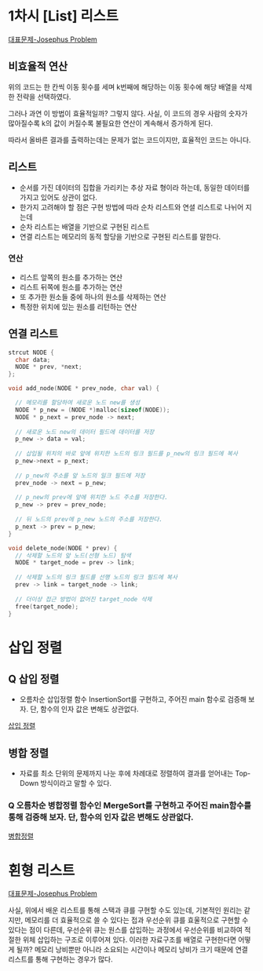 # 1차시 [List] 리스트

[대표문제-Josephus Problem](https://github.com/yjkwon07/Algorithm-study/blob/master/LIST/Josephus%20Problem.cpp)

## 비효율적 연산
위의 코드는 한 칸씩 이동 횟수를 세며 k번째에 해당하는 이동 횟수에 해당 배열을 삭제한 전략을 선택하였다.

그러나 과연 이 방법이 효율적일까? 그렇지 않다. 사실, 이 코드의 경우 사람의 숫자가 많아질수록 k의 값이 커질수록 불필요한 연산이 계속해서 증가하게 된다.

따라서 올바른 결과를 출력하는데는 문제가 없는 코드이지만, 효율적인 코드는 아니다. 

## 리스트 
  - 순서를 가진 데이터의 집합을 가리키는 추상 자료 형이라 하는데, 동일한 데이터를 가지고 있어도 상관이 없다.
  - 한가지 고려해야 할 점은 구현 방법에 따라 순차 리스트와 연셜 리스트로 나뉘어 지는데
  - 순차 리스트는 배열을 기반으로 구현된 리스트
  - 연결 리스트는 메모리의 동적 할당을 기반으로 구현된 리스트를 말한다. 
  
  ### 연산
  - 리스트 앞쪽의 원소를 추가하는 연산
  - 리스트 뒤쪽에 원소를 추가하는 연산
  - 또 추가한 원소들 중에 하나의 원소를 삭제하는 연산
  - 특정한 위치에 있는 원소를 리턴하는 연산 
  
## 연결 리스트 
```c
strcut NODE {
  char data;
  NODE * prev, *next;
};

void add_node(NODE * prev_node, char val) {

  // 메모리를 할당하여 새로운 노드 new를 생성
  NODE * p_new = (NODE *)malloc(sizeof(NODE));
  NODE * p_next = prev_node -> next;
  
  // 새로운 노드 new의 데이터 필드에 데이터를 저장
  p_new -> data = val;
  
  // 삽입될 위치의 바로 앞에 위치한 노드의 링크 필드를 p_new의 링크 필드에 복사
  p_new->next = p_next;
  
  // p_new의 주소를 앞 노드의 일크 필드에 저장
  prev_node -> next = p_new;
  
  // p_new의 prev에 앞에 위치한 노드 주소를 저장한다.
  p_new -> prev = prev_node;
  
  // 뒤 노드의 prev에 p_new 노드의 주소를 저장한다.
  p_next -> prev = p_new;
}

void delete_node(NODE * prev) {
  // 삭제할 노드의 앞 노드(선형 노드) 탐색
  NODE * target_node = prev -> link;
  
  // 삭제할 노드의 링크 필드를 선행 노드의 링크 필드에 복사
  prev -> link = target_node -> link;
  
  // 더이상 접근 방법이 없어진 target_node 삭제
  free(target_node);
}
```

# 삽입 정렬 
## Q 삽입 정렬 
  - 오름차순 삽입정렬 함수 InsertionSort를 구현하고, 주어진 main 함수로 검증해 보자. 
  단, 함수의 인자 값은 변해도 상관없다.
  
  [삽입 정렬](https://github.com/yjkwon07/Algorithm-study/blob/master/LIST/%EC%82%BD%EC%9E%85%EC%A0%95%EB%A0%AC.cpp)

## 병합 정렬

  - 자료를 최소 단위의 문제까지 나눈 후에 차례대로 정렬하여 결과를 얻어내는 Top-Down 방식이라고 말할 수 있다.
  
### Q 오름차순 병합정렬 함수인 MergeSort를 구현하고 주어진 main함수를 통해 검증해 보자. 단, 함수의 인자 값은 변해도 상관없다.

[병합정렬](https://github.com/yjkwon07/Algorithm-study/blob/master/LIST/%EB%B3%91%ED%95%A9%EC%A0%95%EB%A0%AC.cpp)

# 횐형 리스트
[대표문제-Josephus Problem](https://github.com/yjkwon07/Algorithm-study/blob/master/LIST/Josephus%20Problem%20-list.cpp)

사실, 위에서 배운 리스트를 통해 스택과 큐를 구현할 수도 있는데, 기본적인 원리는 같지만, 메모리를 더 효율적으로 쓸 수 있다는 접과 우선순위 큐를 효울적으로 구현할 수 있다는 점이 다른데,
우선순위 큐는 원스를 삽입하는 과정에서 우선순위를 비교하여 적절한 위체 삽입하는 구조로 이루어져 있다. 이러한 자료구조를 배열로 구현한다면 어떻게 될까?
메모리 낭비뿐만 아니라 소요되는 시간이나 메모리 낭비가 크기 때문에 연결 리스트를 통해 구현하는 경우가 많다.

